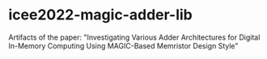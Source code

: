 # icee2022-magic-adder-lib
Artifacts of the paper: "Investigating Various Adder Architectures for Digital In-Memory Computing Using MAGIC-Based Memristor Design Style"
